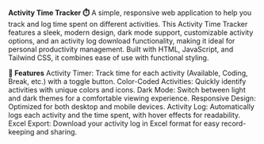 **Activity Time Tracker ⏱️**
A simple, responsive web application to help you track and log time spent on different activities. This Activity Time Tracker features a sleek, modern design, dark mode support, customizable activity options, and an activity log download functionality, making it ideal for personal productivity management. Built with HTML, JavaScript, and Tailwind CSS, it combines ease of use with functional styling.

**🌟 Features**
Activity Timer: Track time for each activity (Available, Coding, Break, etc.) with a toggle button.
Color-Coded Activities: Quickly identify activities with unique colors and icons.
Dark Mode: Switch between light and dark themes for a comfortable viewing experience.
Responsive Design: Optimized for both desktop and mobile devices.
Activity Log: Automatically logs each activity and the time spent, with hover effects for readability.
Excel Export: Download your activity log in Excel format for easy record-keeping and sharing.
